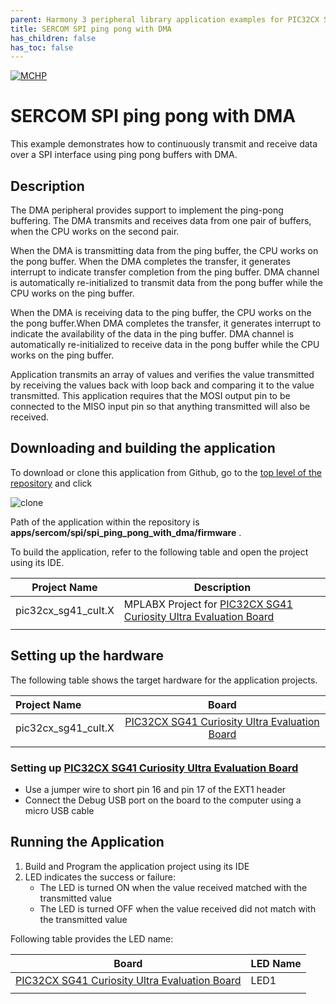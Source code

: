 ```yaml
---
parent: Harmony 3 peripheral library application examples for PIC32CX SG family
title: SERCOM SPI ping pong with DMA 
has_children: false
has_toc: false
---
```


[![MCHP](https://www.microchip.com/ResourcePackages/Microchip/assets/dist/images/logo.png)](https://www.microchip.com)

# SERCOM SPI ping pong with DMA

This example demonstrates how to continuously transmit and receive data over a SPI interface using ping pong buffers with DMA.

## Description

The DMA peripheral provides support to implement the ping-pong buffering. The DMA transmits and receives data from one pair of buffers, when the CPU works on the second pair.

When the DMA is transmitting data from the ping buffer, the CPU works on the pong buffer. When the DMA completes the transfer, it generates interrupt to indicate transfer completion from the ping buffer. DMA channel is automatically re-initialized to transmit data from the pong buffer while the CPU works on the ping buffer.

When the DMA is receiving data to the ping buffer, the CPU works on the the pong buffer.When DMA completes the transfer, it generates interrupt to indicate the availability of the data in the ping buffer. DMA channel is automatically re-initialized to receive data in the pong buffer while the CPU works on the ping buffer.

Application transmits an array of values and verifies the value transmitted by receiving the values back with loop back and comparing it to the value transmitted. This application requires that the MOSI output pin to be connected to the MISO input pin so that anything
transmitted will also be received.

## Downloading and building the application

To download or clone this application from Github, go to the [top level of the repository](https://github.com/Microchip-MPLAB-Harmony/csp_apps_pic32cx_sg41) and click

![clone](../../../../docs/images/clone.png)

Path of the application within the repository is **apps/sercom/spi/spi_ping_pong_with_dma/firmware** .

To build the application, refer to the following table and open the project using its IDE.

| Project Name      | Description                                    |
| ----------------- | ---------------------------------------------- |
| pic32cx_sg41_cult.X    | MPLABX Project for [PIC32CX SG41 Curiosity Ultra Evaluation Board](https://www.microchip.com/en-us/development-tool/EV06X38A)|
|||

## Setting up the hardware

The following table shows the target hardware for the application projects.

| Project Name| Board|
|:---------|:---------:|
| pic32cx_sg41_cult.X | [PIC32CX SG41 Curiosity Ultra Evaluation Board](https://www.microchip.com/en-us/development-tool/EV06X38A)|
|||

### Setting up [PIC32CX SG41 Curiosity Ultra Evaluation Board](https://www.microchip.com/en-us/development-tool/EV06X38A)

- Use a jumper wire to short pin 16 and pin 17 of the EXT1 header
- Connect the Debug USB port on the board to the computer using a micro USB cable

## Running the Application

1. Build and Program the application project using its IDE
2. LED indicates the success or failure:
    - The LED is turned ON when the value received matched with the transmitted value
    - The LED is turned OFF when the value received did not match with the transmitted value

Following table provides the LED name:

| Board      | LED Name |
| ---------- | ---------------- |
| [PIC32CX SG41 Curiosity Ultra Evaluation Board](https://www.microchip.com/en-us/development-tool/EV06X38A)    | LED1 |
|||
